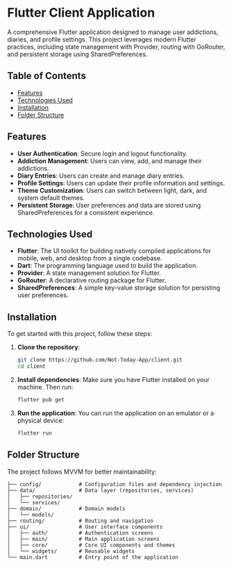 # Flutter Client Application

A comprehensive Flutter application designed to manage user addictions, diaries, and profile settings. This project leverages modern Flutter practices, including state management with Provider, routing with GoRouter, and persistent storage using SharedPreferences.

## Table of Contents

- [Features](#features)
- [Technologies Used](#technologies-used)
- [Installation](#installation)
- [Folder Structure](#folder-structure)

## Features

- **User Authentication**: Secure login and logout functionality.
- **Addiction Management**: Users can view, add, and manage their addictions.
- **Diary Entries**: Users can create and manage diary entries.
- **Profile Settings**: Users can update their profile information and settings.
- **Theme Customization**: Users can switch between light, dark, and system default themes.
- **Persistent Storage**: User preferences and data are stored using SharedPreferences for a consistent experience.

## Technologies Used

- **Flutter**: The UI toolkit for building natively compiled applications for mobile, web, and desktop from a single codebase.
- **Dart**: The programming language used to build the application.
- **Provider**: A state management solution for Flutter.
- **GoRouter**: A declarative routing package for Flutter.
- **SharedPreferences**: A simple key-value storage solution for persisting user preferences.

## Installation

To get started with this project, follow these steps:

1. **Clone the repository**:

   ```bash
   git clone https://github.com/Not-Today-App/client.git
   cd client
   ```

2. **Install dependencies**:
   Make sure you have Flutter installed on your machine. Then run:

   ```bash
   flutter pub get
   ```

3. **Run the application**:
   You can run the application on an emulator or a physical device:
   ```bash
   flutter run
   ```

## Folder Structure

The project follows MVVM for better maintainability:

```lib/
├── config/            # Configuration files and dependency injection
├── data/              # Data layer (repositories, services)
│   ├── repositories/
│   └── services/
├── domain/            # Domain models
│   └── models/
├── routing/           # Routing and navigation
├── ui/                # User interface components
│   ├── auth/          # Authentication screens
│   ├── main/          # Main application screens
│   ├── core/          # Core UI components and themes
│   └── widgets/       # Reusable widgets
└── main.dart          # Entry point of the application
```
